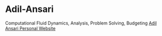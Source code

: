 # Adil-Ansari
Computational Fluid Dynamics, Analysis, Problem Solving, Budgeting
[Adil Ansari Personal Website](https://aansari2.github.io/Adil-Ansari)
